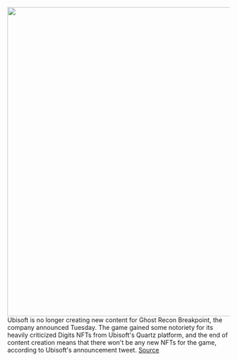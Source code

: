 <img src='https://cdn.vox-cdn.com/thumbor/VbwOpqhck3jq_JH2EuPKN9Q6mcI=/0x0:2554x1628/1200x800/filters:focal(1050x611:1480x1041)/cdn.vox-cdn.com/uploads/chorus_image/image/70718067/Tom_Clancy_s_Ghost_Recon_Breakpoint__Official_Announce_Trailer___Ubisoft__NA__2_51_screenshot.0.png' width='700px' /><br/>
Ubisoft is no longer creating new content for Ghost Recon Breakpoint, the company announced Tuesday. The game gained some notoriety for its heavily criticized Digits NFTs from Ubisoft's Quartz platform, and the end of content creation means that there won't be any new NFTs for the game, according to Ubisoft's announcement tweet.
<a href='https://www.theverge.com/2022/4/6/23013346/ubisoft-ghost-recon-breakpoint-content-nft-digits-quartz'> Source <a/>